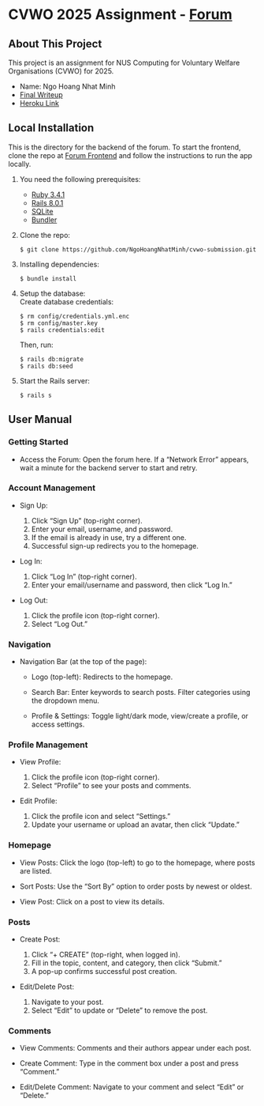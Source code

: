 # CVWO 2025 Assignment - [Forum](https://cvwoforum.netlify.app/)

## About This Project

This project is an assignment for NUS Computing for Voluntary Welfare Organisations (CVWO) for 2025.

- Name: Ngo Hoang Nhat Minh
- [Final Writeup](https://www.overleaf.com/project/677e8854889d2d77a85bbdb1)
- [Heroku Link](https://cvwoforum.netlify.app/)

## Local Installation
This is the directory for the backend of the forum. To start the frontend, clone the repo at [Forum Frontend](https://github.com/NgoHoangNhatMinh/cvwo-submission-frontend) and follow the instructions to run the app locally.

1. You need the following prerequisites:
   - [Ruby 3.4.1](https://www.ruby-lang.org/en/)
   - [Rails 8.0.1](https://rubyonrails.org/)
   - [SQLite](https://www.sqlite.org/download.html)
   - [Bundler](https://bundler.io/)

2. Clone the repo:
   ```console
   $ git clone https://github.com/NgoHoangNhatMinh/cvwo-submission.git
   ```

3. Installing dependencies:
   ```console
   $ bundle install
   ```

4. Setup the database:\
    Create database credentials:
   ```console
   $ rm config/credentials.yml.enc
   $ rm config/master.key
   $ rails credentials:edit
   ```
    Then, run:
   ```console
   $ rails db:migrate
   $ rails db:seed
   ```

5. Start the Rails server:
   ```console
   $ rails s
   ```

## User Manual
### Getting Started
- Access the Forum: Open the forum here. If a “Network Error” appears, wait a minute
for the backend server to start and retry.
### Account Management
- Sign Up:
   1. Click “Sign Up” (top-right corner).
   2. Enter your email, username, and password.
   3. If the email is already in use, try a different one.
   4. Successful sign-up redirects you to the homepage.

- Log In:
   1. Click “Log In” (top-right corner).
   2. Enter your email/username and password, then click “Log In.”

- Log Out:
   1. Click the profile icon (top-right corner).
   2. Select “Log Out.”
### Navigation
- Navigation Bar (at the top of the page):

   - Logo (top-left): Redirects to the homepage.

   - Search Bar: Enter keywords to search posts. Filter categories using the dropdown
   menu.

   - Profile & Settings: Toggle light/dark mode, view/create a profile, or access
   settings.
### Profile Management
- View Profile:
   1. Click the profile icon (top-right corner).
   2. Select “Profile” to see your posts and comments.

- Edit Profile:
   1. Click the profile icon and select “Settings.”
   2. Update your username or upload an avatar, then click “Update.”
### Homepage
- View Posts: Click the logo (top-left) to go to the homepage, where posts are listed.

- Sort Posts: Use the “Sort By” option to order posts by newest or oldest.

- View Post: Click on a post to view its details.
### Posts
- Create Post:
   1. Click “+ CREATE” (top-right, when logged in).
   2. Fill in the topic, content, and category, then click “Submit.”
   3. A pop-up confirms successful post creation.

- Edit/Delete Post:
   1. Navigate to your post.
   2. Select “Edit” to update or “Delete” to remove the post.
### Comments
- View Comments: Comments and their authors appear under each post.

- Create Comment: Type in the comment box under a post and press “Comment.”

- Edit/Delete Comment: Navigate to your comment and select “Edit” or “Delete.”